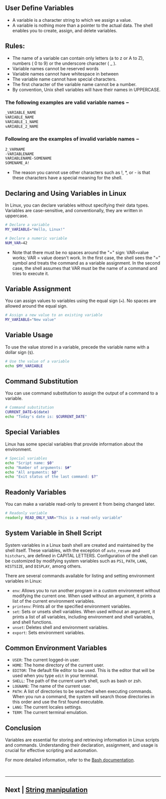 

## User Define Variables

- A variable is a character string to which we assign a value.
- A variable is nothing more than a pointer to the actual data. The shell enables you to create, assign, and delete variables.


## Rules:

- The name of a variable can contain only letters (a to z or A to Z), numbers ( 0 to 9) or the underscore character ( _ ).
- Variable names cannot be reserved words
- Variable names cannot have whitespace in between
- The variable name cannot have special characters.
- The first character of the variable name cannot be a number.
- By convention, Unix shell variables will have their names in UPPERCASE.


### The following examples are valid variable names −

```bash
_VARIABLE_NAME
VARIABLE_NAME
VARIABLE_1_NAME
vARIABLE_2_NAME
```

### Following are the examples of invalid variable names −

```bash
2_VARNAME
-VARIABLENAME
VARIABLENAME-SOMENAME
SOMENAME_A!
```

- The reason you cannot use other characters such as !, *, or - is that these characters have a special meaning for the shell.



## Declaring and Using Variables in Linux

In Linux, you can declare variables without specifying their data types. Variables are case-sensitive, and conventionally, they are written in uppercase.

```bash
# Declare a variable
MY_VARIABLE="Hello, Linux!"

# Declare a numeric variable
NUM_VAR=42
```

- Note that there must be no spaces around the "=" sign: VAR=value works; VAR = value doesn't work. In the first case, the shell sees the "=" symbol and treats the command as a variable assignment. In the second case, the shell assumes that VAR must be the name of a command and tries to execute it.

## Variable Assignment

You can assign values to variables using the equal sign (`=`). No spaces are allowed around the equal sign.

```bash
# Assign a new value to an existing variable
MY_VARIABLE="New value"
```

## Variable Usage

To use the value stored in a variable, precede the variable name with a dollar sign (`$`).

```bash
# Use the value of a variable
echo $MY_VARIABLE
```

## Command Substitution

You can use command substitution to assign the output of a command to a variable.

```bash
# Command substitution
CURRENT_DATE=$(date)
echo "Today's date is: $CURRENT_DATE"
```

## Special Variables

Linux has some special variables that provide information about the environment.

```bash
# Special variables
echo "Script name: $0"
echo "Number of arguments: $#"
echo "All arguments: $@"
echo "Exit status of the last command: $?"
```

## Readonly Variables

You can make a variable read-only to prevent it from being changed later.

```bash
# Readonly variable
readonly READ_ONLY_VAR="This is a read-only variable"
```

## System Variable in Shell Script

System variables in a Linux bash shell are created and maintained by the shell itself. These variables, with the exception of `auto_resume` and `histchars`, are defined in CAPITAL LETTERS. Configuration of the shell can be customized by modifying system variables such as `PS1`, `PATH`, `LANG`, `HISTSIZE`, and `DISPLAY`, among others.

There are several commands available for listing and setting environment variables in Linux:

- `env`: Allows you to run another program in a custom environment without modifying the current one. When used without an argument, it prints a list of the current environment variables.
- `printenv`: Prints all or the specified environment variables.
- `set`: Sets or unsets shell variables. When used without an argument, it prints a list of all variables, including environment and shell variables, and shell functions.
- `unset`: Deletes shell and environment variables.
- `export`: Sets environment variables.

## Common Environment Variables

- `USER`: The current logged-in user.
- `HOME`: The home directory of the current user.
- `EDITOR`: The default file editor to be used. This is the editor that will be used when you type `edit` in your terminal.
- `SHELL`: The path of the current user’s shell, such as bash or zsh.
- `LOGNAME`: The name of the current user.
- `PATH`: A list of directories to be searched when executing commands. When you run a command, the system will search those directories in this order and use the first found executable.
- `LANG`: The current locales settings.
- `TERM`: The current terminal emulation.



## Conclusion

Variables are essential for storing and retrieving information in Linux scripts and commands. Understanding their declaration, assignment, and usage is crucial for effective scripting and automation.

For more detailed information, refer to the [Bash documentation](https://www.gnu.org/software/bash/manual/).

<br>
<hr>


## Next | [String manipulation](https://github.com/hegdepavankumar/bash-scripting-tutorial/blob/main/Tutorial-Files/03.Variables-and-Data-Types/02.String_manipulation.md)

